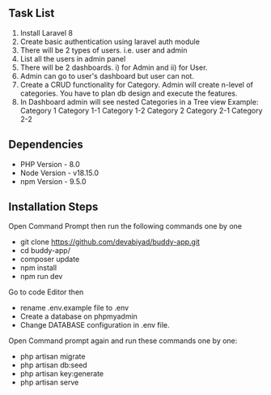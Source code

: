 
## Task List 

1) Install Laravel 8
2) Create basic authentication using laravel auth module
3) There will be 2 types of users. i.e. user and admin
4) List all the users in admin panel
5) There will be 2 dashboards. i) for Admin and ii) for User.
6) Admin can go to user's dashboard but user can not.
7) Create a CRUD functionality for Category. Admin will create n-level of categories. You have to plan db design and execute the features.
8) In Dashboard admin will see nested Categories in a Tree view
    Example:
        Category 1
            Category 1-1
            Category 1-2
        Category 2
            Category 2-1
            Category 2-2


## Dependencies

- PHP Version - 8.0
- Node Version - v18.15.0
- npm Version - 9.5.0

## Installation Steps

Open Command Prompt then run the following commands one by one

- git clone https://github.com/devabiyad/buddy-app.git
- cd buddy-app/
- composer update
- npm install
- npm run dev

Go to code Editor then
- rename .env.example file to .env
- Create a database on phpmyadmin 
- Change DATABASE configuration in .env file.

Open Command prompt again and run these commands one by one:

- php artisan migrate
- php artisan db:seed
- php artisan key:generate
- php artisan serve
